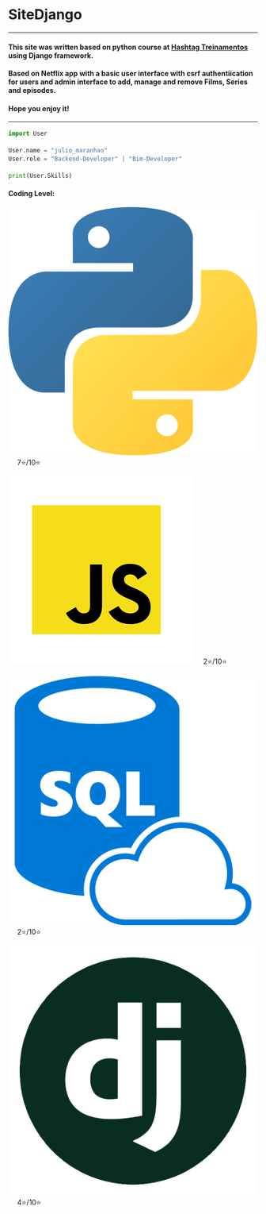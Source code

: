 # SiteDjango
<hr>

#### This site was written based on python course at [Hashtag Treinamentos]("https://www.hashtagtreinamentos.com/") using Django framework.

#### Based on Netflix app with a basic user interface with csrf authentiication for users and admin interface to add, manage and remove Films, Series and episodes.

#### Hope you enjoy it!

<hr>


```python 
import User

User.name = "julio_maranhao"
User.role = "Backend-Developer" | "Bim-Developer"

print(User.Skills)
```
#### Coding Level:

[<img src="https://github.com/Julio-Maranhao/SiteDjango/blob/master/readme_static/python.png">](https://github.com/Julio-Maranhao/SiteDjango/blob/master/readme_static/python.png)  &emsp; 7:star:/10:star:

[<img src="https://github.com/Julio-Maranhao/SiteDjango/blob/master/readme_static/javascript.png">](https://github.com/Julio-Maranhao/SiteDjango/blob/master/readme_static/javascript.png)  &emsp; 2:star:/10:star:

[<img src="https://github.com/Julio-Maranhao/SiteDjango/blob/master/readme_static/sql.png">](https://github.com/Julio-Maranhao/SiteDjango/blob/master/readme_static/sql.png)  &emsp; 2:star:/10:star:

[<img src="https://github.com/Julio-Maranhao/SiteDjango/blob/master/readme_static/django.png">](https://github.com/Julio-Maranhao/SiteDjango/blob/master/readme_static/django.png)  &emsp; 4:star:/10:star:


